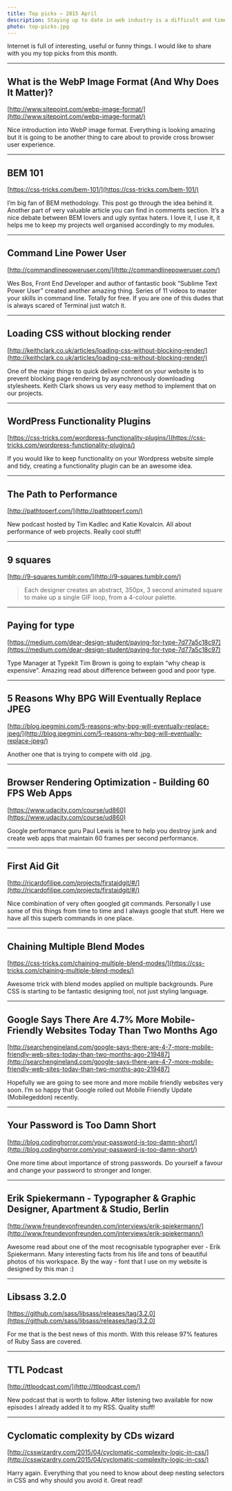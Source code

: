 ```yaml
---
title: Top picks — 2015 April
description: Staying up to date in web industry is a difficult and time consuming task. I would like to share with you my top finds from the past month.
photo: top-picks.jpg
---
```


Internet is full of interesting, useful or funny things. I would like to share with you my top picks from this month.

- - -

## What is the WebP Image Format (And Why Does It Matter)?

[http://www.sitepoint.com/webp-image-format/](http://www.sitepoint.com/webp-image-format/)

Nice introduction into WebP image format. Everything is looking amazing but it is going to be another thing to care about to provide cross browser user experience.

- - -

## BEM 101

[https://css-tricks.com/bem-101/](https://css-tricks.com/bem-101/)

I’m big fan of BEM methodology. This post go through the idea behind it. Another part of very valuable article you can find in comments section. It’s a nice debate between BEM lovers and ugly syntax haters. I love it, I use it, it helps me to keep my projects well organised accordingly to my modules.

- - -

## Command Line Power User

[http://commandlinepoweruser.com/](http://commandlinepoweruser.com/)

Wes Bos, Front End Developer and author of fantastic book “Sublime Text Power User” created another amazing thing. Series of 11 videos to master your skills in command line. Totally for free. If you are one of this dudes that is always scared of Terminal just watch it.

- - -

## Loading CSS without blocking render

[http://keithclark.co.uk/articles/loading-css-without-blocking-render/](http://keithclark.co.uk/articles/loading-css-without-blocking-render/)

One of the major things to quick deliver content on your website is to prevent blocking page rendering by asynchronously downloading stylesheets. Keith Clark shows us very easy method to implement that on our projects.

 - - -

## WordPress Functionality Plugins

[https://css-tricks.com/wordpress-functionality-plugins/](https://css-tricks.com/wordpress-functionality-plugins/)

If you would like to keep functionality on your Wordpress website simple and tidy, creating a functionality plugin can be an awesome idea.

- - -

## The Path to Performance

[http://pathtoperf.com/](http://pathtoperf.com/)

New podcast hosted by Tim Kadlec and Katie Kovalcin. All about performance of web projects. Really cool stuff!

- - -

## 9 squares

[http://9-squares.tumblr.com/](http://9-squares.tumblr.com/)

> Each designer creates an abstract, 350px, 3 second animated square to make up a single GIF loop, from a 4-colour palette.

- - -

## Paying for type

[https://medium.com/dear-design-student/paying-for-type-7d77a5c18c97](https://medium.com/dear-design-student/paying-for-type-7d77a5c18c97)

Type Manager at Typekit Tim Brown is going to explain “why cheap is expensive”. Amazing read about difference between good and poor type.

- - -

## 5 Reasons Why BPG Will Eventually Replace JPEG

[http://blog.jpegmini.com/5-reasons-why-bpg-will-eventually-replace-jpeg/](http://blog.jpegmini.com/5-reasons-why-bpg-will-eventually-replace-jpeg/)

Another one that is trying to compete with old .jpg.

- - -

## Browser Rendering Optimization - Building 60 FPS Web Apps

[https://www.udacity.com/course/ud860](https://www.udacity.com/course/ud860)

Google performance guru Paul Lewis is here to help you destroy junk and create web apps that maintain 60 frames per second performance.

- - -

## First Aid Git

[http://ricardofilipe.com/projects/firstaidgit/#/](http://ricardofilipe.com/projects/firstaidgit/#/)

Nice combination of very often googled git commands. Personally I use some of this things from time to time and I always google that stuff. Here we have all this superb commands in one place.

- - -

## Chaining Multiple Blend Modes

[https://css-tricks.com/chaining-multiple-blend-modes/](https://css-tricks.com/chaining-multiple-blend-modes/)

Awesome trick with blend modes applied on multiple backgrounds. Pure CSS is starting to be fantastic designing tool, not just styling language.

- - -

## Google Says There Are 4.7% More Mobile-Friendly Websites Today Than Two Months Ago

[http://searchengineland.com/google-says-there-are-4-7-more-mobile-friendly-web-sites-today-than-two-months-ago-219487](http://searchengineland.com/google-says-there-are-4-7-more-mobile-friendly-web-sites-today-than-two-months-ago-219487)

Hopefully we are going to see more and more mobile friendly websites very soon. I’m so happy that Google rolled out Mobile Friendly Update (Mobilegeddon) recently.

- - -

## Your Password is Too Damn Short

[http://blog.codinghorror.com/your-password-is-too-damn-short/](http://blog.codinghorror.com/your-password-is-too-damn-short/)

One more time about importance of strong passwords. Do yourself a favour and change your password to stronger and longer.

- - -

## Erik Spiekermann - Typographer & Graphic Designer, Apartment & Studio, Berlin

[http://www.freundevonfreunden.com/interviews/erik-spiekermann/](http://www.freundevonfreunden.com/interviews/erik-spiekermann/)

Awesome read about one of the most recognisable typographer ever - Erik Spiekermann. Many interesting facts from his life and tons of beautiful photos of his workspace. By the way - font that I use on my website is designed by this man :)

- - -

## Libsass 3.2.0

[https://github.com/sass/libsass/releases/tag/3.2.0](https://github.com/sass/libsass/releases/tag/3.2.0)

For me that is the best news of this month. With this release 97% features of Ruby Sass are covered.

- - -

## TTL Podcast

[http://ttlpodcast.com/](http://ttlpodcast.com/)

New podcast that is worth to follow. After listening two available for now episodes I already added it to my RSS. Quality stuff!

- - -

## Cyclomatic complexity by CDs wizard

[http://csswizardry.com/2015/04/cyclomatic-complexity-logic-in-css/](http://csswizardry.com/2015/04/cyclomatic-complexity-logic-in-css/)

Harry again. Everything that you need to know about deep nesting selectors in CSS and why should you avoid it. Great read!
